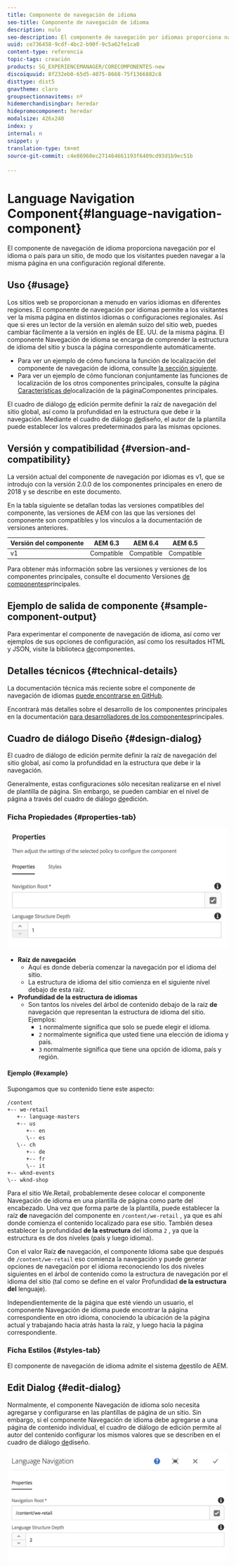 ```yaml
---
title: Componente de navegación de idioma
seo-title: Componente de navegación de idioma
description: nulo
seo-description: El componente de navegación por idiomas proporciona navegación por el idioma o país para un sitio, de modo que los visitantes pueden navegar a la misma página en una configuración regional diferente.
uuid: ce736458-9cdf-4bc2-b90f-9c5a62fe1ca0
content-type: referencia
topic-tags: creación
products: SG_EXPERIENCEMANAGER/CORECOMPONENTES-new
discoiquuid: 8f232eb0-65d5-4075-8668-75f1366882c8
disttype: dist5
gnavtheme: claro
groupsectionnavitems: nº
hidemerchandisingbar: heredar
hidepromocomponent: heredar
modalsize: 426x240
index: y
internal: n
snippet: y
translation-type: tm+mt
source-git-commit: c4e86960ec271464661193f6409cd93d1b9ec51b

---
```



# Language Navigation Component{#language-navigation-component}

El componente de navegación de idioma proporciona navegación por el idioma o país para un sitio, de modo que los visitantes pueden navegar a la misma página en una configuración regional diferente.

## Uso {#usage}

Los sitios web se proporcionan a menudo en varios idiomas en diferentes regiones. El componente de navegación por idiomas permite a los visitantes ver la misma página en distintos idiomas o configuraciones regionales. Así que si eres un lector de la versión en alemán suizo del sitio web, puedes cambiar fácilmente a la versión en inglés de EE. UU. de la misma página. El componente Navegación de idioma se encarga de comprender la estructura de idioma del sitio y busca la página correspondiente automáticamente.

* Para ver un ejemplo de cómo funciona la función de localización del componente de navegación de idioma, consulte [la sección siguiente](#example).
* Para ver un ejemplo de cómo funcionan conjuntamente las funciones de localización de los otros componentes principales, consulte la página [Características de](localization.md)localización de la páginaComponentes principales.

El cuadro de diálogo [de](#edit-dialog) edición permite definir la raíz de navegación del sitio global, así como la profundidad en la estructura que debe ir la navegación. Mediante el cuadro de diálogo [de](#design-dialog)diseño, el autor de la plantilla puede establecer los valores predeterminados para las mismas opciones.

## Versión y compatibilidad {#version-and-compatibility}

La versión actual del componente de navegación por idiomas es v1, que se introdujo con la versión 2.0.0 de los componentes principales en enero de 2018 y se describe en este documento.

En la tabla siguiente se detallan todas las versiones compatibles del componente, las versiones de AEM con las que las versiones del componente son compatibles y los vínculos a la documentación de versiones anteriores.

| Versión del componente | AEM 6.3 | AEM 6.4 | AEM 6.5 |
|--- |--- |--- |--- |
| v1 | Compatible | Compatible | Compatible |

Para obtener más información sobre las versiones y versiones de los componentes principales, consulte el documento Versiones [de componentes](versions.md)principales.

## Ejemplo de salida de componente {#sample-component-output}

Para experimentar el componente de navegación de idioma, así como ver ejemplos de sus opciones de configuración, así como los resultados HTML y JSON, visite la biblioteca [de](http://opensource.adobe.com/aem-core-wcm-components/library/language-navigation/language-structure/us/en/language-navigation.html)componentes.

## Detalles técnicos {#technical-details}

La documentación técnica más reciente sobre el componente de navegación de idiomas [puede encontrarse en GitHub](https://github.com/adobe/aem-core-wcm-components/blob/master/content/src/content/jcr_root/apps/core/wcm/components/languagenavigation/v1/languagenavigation).

Encontrará más detalles sobre el desarrollo de los componentes principales en la documentación [para desarrolladores de los componentes](developing.md)principales.

## Cuadro de diálogo Diseño {#design-dialog}

El cuadro de diálogo de edición permite definir la raíz de navegación del sitio global, así como la profundidad en la estructura que debe ir la navegación.

Generalmente, estas configuraciones sólo necesitan realizarse en el nivel de plantilla de página. Sin embargo, se pueden cambiar en el nivel de página a través del cuadro de diálogo [de](#edit-dialog)edición.

### Ficha Propiedades {#properties-tab}

![](assets/screen_shot_2018-01-12at133642.png)

* **Raíz de navegación**
   * Aquí es donde debería comenzar la navegación por el idioma del sitio.
   * La estructura de idioma del sitio comienza en el siguiente nivel debajo de esta raíz.
* **Profundidad de la estructura de idiomas**
   * Son tantos los niveles del árbol de contenido debajo de la raíz **de** navegación que representan la estructura de idioma del sitio. Ejemplos:
      * `1` normalmente significa que solo se puede elegir el idioma.
      * `2` normalmente significa que usted tiene una elección de idioma y país.
      * `3` normalmente significa que tiene una opción de idioma, país y región.

#### Ejemplo {#example}

Supongamos que su contenido tiene este aspecto:

```
/content
+-- we-retail
   +-- language-masters
   +-- us
      +-- en
      \-- es
   \-- ch
      +-- de
      +-- fr
      \-- it
+-- wknd-events
\-- wknd-shop
```

Para el sitio We.Retail, probablemente desee colocar el componente Navegación de idioma en una plantilla de página como parte del encabezado. Una vez que forma parte de la plantilla, puede establecer la raíz **de** navegación del componente en `/content/we-retail` , ya que es ahí donde comienza el contenido localizado para ese sitio. También desea establecer la profundidad **de la estructura** del idioma `2` , ya que la estructura es de dos niveles (país y luego idioma).

Con el valor Raíz **de** navegación, el componente Idioma sabe que después de `/content/we-retail` eso comienza la navegación y puede generar opciones de navegación por el idioma reconociendo los dos niveles siguientes en el árbol de contenido como la estructura de navegación por el idioma del sitio (tal como se define en el valor Profundidad **de la estructura del** lenguaje).

Independientemente de la página que esté viendo un usuario, el componente Navegación de idioma puede encontrar la página correspondiente en otro idioma, conociendo la ubicación de la página actual y trabajando hacia atrás hasta la raíz, y luego hacia la página correspondiente.

### Ficha Estilos {#styles-tab}

El componente de navegación de idioma admite el sistema [de](authoring.md#component-styling)estilo de AEM.

## Edit Dialog {#edit-dialog}

Normalmente, el componente Navegación de idioma solo necesita agregarse y configurarse en las plantillas de página de un sitio. Sin embargo, si el componente Navegación de idioma debe agregarse a una página de contenido individual, el cuadro de diálogo de edición permite al autor del contenido configurar los mismos valores que se describen en el cuadro de diálogo [de](#design-dialog)diseño.

![](assets/screen_shot_2018-01-12at133353.png)
